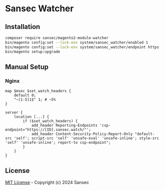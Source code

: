 # Sansec Watcher

## Installation

```bash
composer require sansec/magento2-module-watcher
bin/magento config:set --lock-env system/sansec_watcher/enabled 1
bin/magento config:set --lock-env system/sansec_watcher/endpoint https://[ID].sansec.watch/
bin/magento setup:upgrade
```

## Manual Setup

### Nginx

```
map $msec $set_watch_headers {
    default 0;
    "~[1-5]1$" 1; # ~5%
}

server {
    location [...] {
        if ($set_watch_headers) {
            add_header Reporting-Endpoints 'csp-endpoint="https://[ID].sansec.watch/"';
            add_header Content-Security-Policy-Report-Only "default-src 'self'; script-src 'self' 'unsafe-eval' 'unsafe-inline'; style-src 'self' 'unsafe-inline'; report-to csp-endpoint";
        }
    }
}
```

## License

[MIT License](./LICENSE) - Copyright (c) 2024 Sansec

